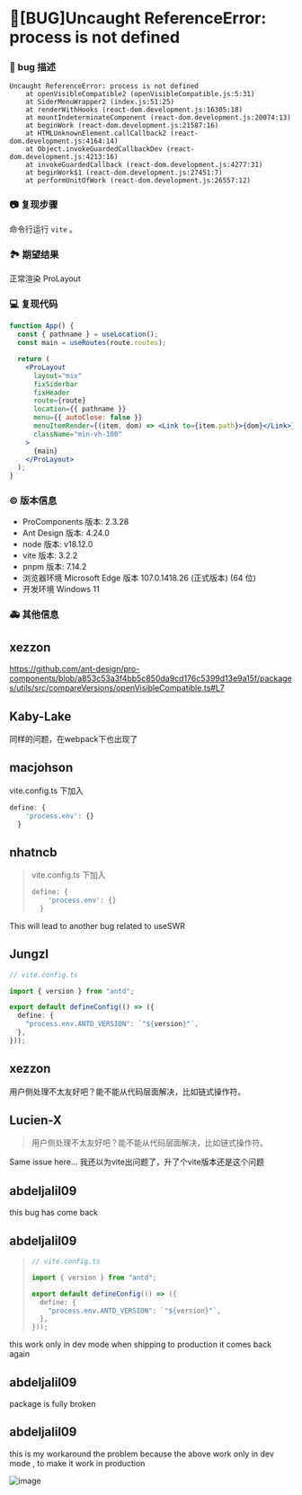 # 🐛[BUG]Uncaught ReferenceError: process is not defined

### 🐛 bug 描述

```
Uncaught ReferenceError: process is not defined
    at openVisibleCompatible2 (openVisibleCompatible.js:5:31)
    at SiderMenuWrapper2 (index.js:51:25)
    at renderWithHooks (react-dom.development.js:16305:18)
    at mountIndeterminateComponent (react-dom.development.js:20074:13)
    at beginWork (react-dom.development.js:21587:16)
    at HTMLUnknownElement.callCallback2 (react-dom.development.js:4164:14)
    at Object.invokeGuardedCallbackDev (react-dom.development.js:4213:16)
    at invokeGuardedCallback (react-dom.development.js:4277:31)
    at beginWork$1 (react-dom.development.js:27451:7)
    at performUnitOfWork (react-dom.development.js:26557:12)
```

### 📷 复现步骤

命令行运行 `vite` 。

### 🏞 期望结果

正常渲染 ProLayout

### 💻 复现代码

```jsx
function App() {
  const { pathname } = useLocation();
  const main = useRoutes(route.routes);

  return (
    <ProLayout
      layout="mix"
      fixSiderbar
      fixHeader
      route={route}
      location={{ pathname }}
      menu={{ autoClose: false }}
      menuItemRender={(item, dom) => <Link to={item.path}>{dom}</Link>}
      className="min-vh-100"
    >
      {main}
    </ProLayout>
  );
}
```

### © 版本信息

- ProComponents 版本: 2.3.28
- Ant Design 版本: 4.24.0
- node 版本: v18.12.0
- vite 版本: 3.2.2
- pnpm 版本: 7.14.2
- 浏览器环境 Microsoft Edge 版本 107.0.1418.26 (正式版本) (64 位)
- 开发环境 Windows 11

### 🚑 其他信息

## xezzon

https://github.com/ant-design/pro-components/blob/a853c53a3f4bb5c850da9cd176c5399d13e9a15f/packages/utils/src/compareVersions/openVisibleCompatible.ts#L7

## Kaby-Lake

同样的问题，在webpack下也出现了

## macjohson

vite.config.ts 下加入

```ts
define: {
    'process.env': {}
  }
```

## nhatncb

> vite.config.ts 下加入
>
> ```ts
> define: {
>     'process.env': {}
>   }
> ```

This will lead to another bug related to useSWR

## Jungzl

```typescript
// vite.config.ts

import { version } from "antd";

export default defineConfig(() => ({
  define: {
    "process.env.ANTD_VERSION": `"${version}"`,
  },
}));
```

## xezzon

用户侧处理不太友好吧？能不能从代码层面解决，比如链式操作符。

## Lucien-X

> 用户侧处理不太友好吧？能不能从代码层面解决，比如链式操作符。

Same issue here...
我还以为vite出问题了，升了个vite版本还是这个问题

## abdeljalil09

this bug has come back

## abdeljalil09

> ```ts
> // vite.config.ts
>
> import { version } from "antd";
>
> export default defineConfig(() => ({
>   define: {
>     "process.env.ANTD_VERSION": `"${version}"`,
>   },
> }));
> ```

this work only in dev mode when shipping to production it comes back again

## abdeljalil09

package is fully broken

## abdeljalil09

this is my workaround the problem because the above work only in dev mode , to make it work in production

![image](https://user-images.githubusercontent.com/101262837/235758241-fdc5a13d-932e-47aa-a925-6d9fb38e03e4.png)

